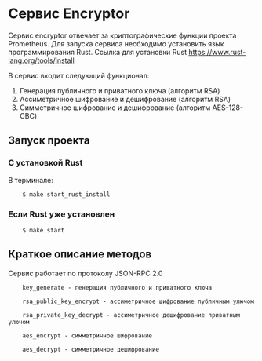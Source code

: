 # Сервис Encryptor

Сервис encryptor отвечает за криптографические функции проекта Prometheus.
Для запуска сервиса необходимо установить язык программирования Rust. 
Ссылка для установки Rust https://www.rust-lang.org/tools/install

В сервис входит следующий функционал:
1. Генерация публичного и приватного ключа (алгоритм RSA)
2. Ассиметричное шифрование и дешифрование (алгоритм RSA)
3. Симметричное шифрование и дешифрование (алгоритм AES-128-CBC)

## Запуск проекта

### С установкой Rust
В терминале:

```
	$ make start_rust_install
```

### Если Rust уже установлен

```
	$ make start
```

## Краткое описание методов

Сервис работает по протоколу JSON-RPC 2.0

```
	key_generate - генерация публичного и приватного ключа

	rsa_public_key_encrypt - ассиметричное шифрование публичным улючом

	rsa_private_key_decrypt - ассиметричное дешифрование приватным улючом

	aes_encrypt - симметричное шифрование

	aes_decrypt - симметричное дешифрование
```